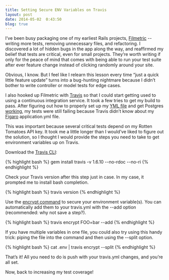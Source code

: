 ```yaml
---
title: Setting Secure ENV Variables on Travis
layout: post
date: 2014-05-02  0:43:50
blog: true
---
```


I’ve been busy packaging one of my earliest Rails projects, [Filmetric](https://github.com/alexwilkinson/filmetric_rails) -- writing more tests, removing unnecessary files, and refactoring. I discovered a lot of hidden bugs in the app along the way, and reaffirmed my belief that tests are critical, even for small projects. They’re worth writing if only for the peace of mind that comes with being able to run your test suite after ever feature change instead of clicking randomly around your site.

Obvious, I know. But I feel like I relearn this lesson every time “just a quick little feature update” turns into a bug-hunting nightmare because I didn’t bother to write controller or model tests for edge cases.

I also hooked up Filmetric with [Travis]("https://travis-ci.org") so that I could start getting used to using a continuous integration service. It took a few tries to get my build to pass. After figuring out how to properly set up my [YML file](http://docs.travis-ci.com/user/getting-started/) and get Postgres [working](http://docs.travis-ci.com/user/using-postgresql/#Using-PostgreSQL-in-your-Builds), my tests were still failing because Travis didn’t know about my [Figaro](https://github.com/laserlemon/figaro) application.yml file.

This was important because several critical tests depend on my Rotten Tomatoes API key. It took me a little longer than I would’ve liked to figure out the solution, so I thought I would provide the steps you need to take to get environment variables up on Travis.

Download the [Travis CLI](https://github.com/travis-ci/travis.rb):

{% highlight bash %}
  gem install travis -v 1.6.10 --no-rdoc --no-ri
{% endhighlight %}

Check your Travis version after this step just in case. In my case, it prompted me to install bash completion.

{% highlight bash %}
  travis version
{% endhighlight %}

Use the [encrypt command](https://github.com/travis-ci/travis.rb#encrypt) to secure your environment variable(s). You can automatically add them to your travis.yml with the --add option (recommended: why not save a step?).

{% highlight bash %}
  travis encrypt FOO=bar --add
{% endhighlight %}

If you have multiple variables in one file, you could also try using this handy trick: piping the file into the command and then using the --split option.

{% highlight bash %}
  cat .env | travis encrypt --split
{% endhighlight %}

That’s it! All you need to do is push with your travis.yml changes, and you’re all set.

Now, back to increasing my test coverage!
